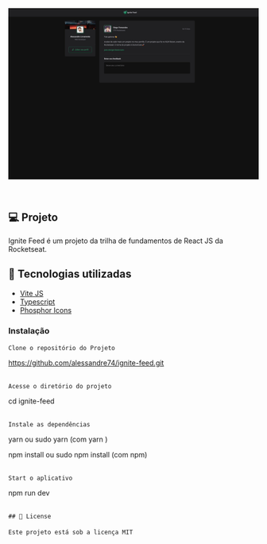 <div align="center" style="padding-bottom:30px; background:transparent">
<img src ="./src/assets/ignite-feed.gif" style="background:transparent" />
</div>

## 💻 Projeto

Ignite Feed é um projeto da trilha de fundamentos de React JS da Rocketseat.

## 🚀 Tecnologias utilizadas

- [Vite JS](https://vitejs.dev)
- [Typescript](https://www.typescriptlang.org)
- [Phosphor Icons](https://phosphoricons.com)

### Instalação

```
Clone o repositório do Projeto

```

https://github.com/alessandre74/ignite-feed.git

```

Acesse o diretório do projeto

```

cd ignite-feed

```

Instale as dependências

```

yarn ou sudo yarn (com yarn )

npm install ou sudo npm install (com npm)

```

Start o aplicativo

```

npm run dev

```

## 📄 License

Este projeto está sob a licença MIT
```
